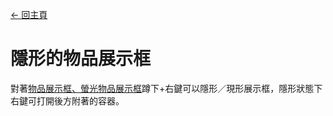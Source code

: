 [← 回主頁](../)
# 隱形的物品展示框

對著[物品展示框、螢光物品展示框](https://minecraft.fandom.com/zh/wiki/物品展示框)蹲下+右鍵可以隱形／現形展示框，隱形狀態下右鍵可打開後方附著的容器。